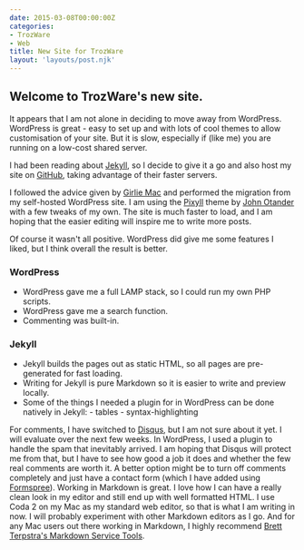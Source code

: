 ```yaml
---
date: 2015-03-08T00:00:00Z
categories:
- TrozWare
- Web
title: New Site for TrozWare
layout: 'layouts/post.njk'
---
```


## Welcome to TrozWare's new site.

It appears that I am not alone in deciding to move away from WordPress.
WordPress is great - easy to set up and with lots of cool themes to allow
customisation of your site. But it is slow, especially if (like me) you are
running on a low-cost shared server.

I had been reading about [Jekyll][5], so I decide to give it a go and also host
my site on [GitHub][6], taking advantage of their faster servers.

I followed the advice given by [Girlie Mac][1] and performed the migration from
my self-hosted WordPress site. I am using the [Pixyll][2] theme by [John
Otander][3] with a few tweaks of my own. The site is much faster to load, and I
am hoping that the easier editing will inspire me to write more posts.

Of course it wasn't all positive. WordPress did give me some features I liked,
but I think overall the result is better.

### WordPress

* WordPress gave me a full LAMP stack, so I could run my own PHP scripts.
* WordPress gave me a search function.
* Commenting was built-in.

### Jekyll

* Jekyll builds the pages out as static HTML, so all pages are pre-generated for
  fast loading.
* Writing for Jekyll is pure Markdown so it is easier to write and preview
  locally.
* Some of the things I needed a plugin for in WordPress can be done natively in
  Jekyll: - tables - syntax-highlighting

For comments, I have switched to [Disqus][8], but I am not sure about it yet. I
will evaluate over the next few weeks. In WordPress, I used a plugin to handle
the spam that inevitably arrived. I am hoping that Disqus will protect me from
that, but I have to see how good a job it does and whether the few real comments
are worth it. A better option might be to turn off comments completely and just
have a contact form (which I have added using [Formspree][4]). Working in
Markdown is great. I love how I can have a really clean look in my editor and
still end up with well formatted HTML. I use Coda 2 on my Mac as my standard web
editor, so that is what I am writing in now. I will probably experiment with
other Markdown editors as I go. And for any Mac users out there working in
Markdown, I highly recommend [Brett Terpstra's Markdown Service Tools][7].

[1]: http://www.girliemac.com/blog/2013/12/27/wordpress-to-jekyll/
[2]: http://pixyll.com
[3]: http://johnotander.com
[4]: http://formspree.io
[5]: http://jekyllrb.com
[6]: https://pages.github.com
[7]: http://brettterpstra.com/projects/markdown-service-tools/
[8]: https://disqus.com
